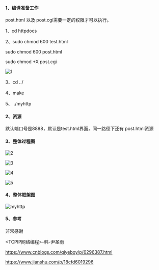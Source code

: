 #### 1、编译准备工作

post.html 以及 post.cgi需要一定的权限才可以执行。

1、cd  httpdocs

2、sudo chmod 600 test.html

sudo chmod 600 post.html

sudo chmod +X post.cgi

![1](https://user-images.githubusercontent.com/66712995/123526496-e5348000-d70a-11eb-810b-1c70d7c77a4e.png)


3、cd  ../

4、make

5、 ./myhttp



#### 2、资源

默认端口号是8888，默认是test.html界面，同一路径下还有 post.html资源

#### 3、整体过程图

![2](https://user-images.githubusercontent.com/66712995/123526501-faa9aa00-d70a-11eb-8397-edf7686a723a.png)

![3](https://user-images.githubusercontent.com/66712995/123526505-01382180-d70b-11eb-8b14-3bc9a90ed954.png)

![4](https://user-images.githubusercontent.com/66712995/123526507-08f7c600-d70b-11eb-8252-80a4aa95c24c.png)

![5](https://user-images.githubusercontent.com/66712995/123526521-157c1e80-d70b-11eb-9784-b3c794b98dcc.png)

#### 4、整体框架图

![myhttp](https://user-images.githubusercontent.com/66712995/123526531-1dd45980-d70b-11eb-9f4b-de30af00801a.png)

#### 5、参考

非常感谢

<TCPIP网络编程>-韩-尹圣雨

https://www.cnblogs.com/qiyeboy/p/6296387.html

https://www.jianshu.com/p/18cfd6019296
